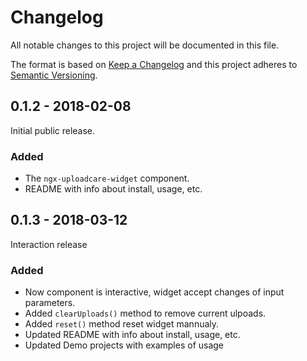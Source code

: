 # Changelog
All notable changes to this project will be documented in this file.

The format is based on [Keep a Changelog](http://keepachangelog.com/en/1.0.0/)
and this project adheres to [Semantic Versioning](http://semver.org/spec/v2.0.0.html).

## 0.1.2 - 2018-02-08
Initial public release.

### Added
* The `ngx-uploadcare-widget` component.
* README with info about install, usage, etc.

## 0.1.3 - 2018-03-12
Interaction release

### Added
* Now component is interactive, widget accept changes of input parameters.
* Added `clearUploads()` method to remove current ulpoads.
* Added `reset()` method reset widget mannualy.
* Updated README with info about install, usage, etc.
* Updated Demo projects with examples of usage